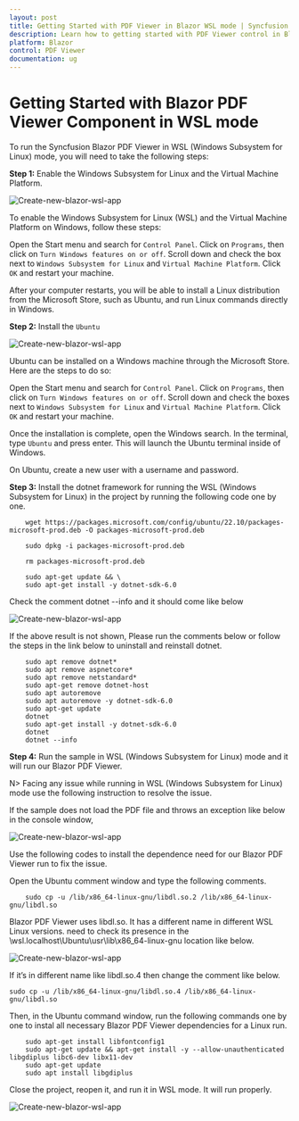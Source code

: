 ```yaml
---
layout: post
title: Getting Started with PDF Viewer in Blazor WSL mode | Syncfusion
description: Learn how to getting started with PDF Viewer control in Blazor WSL (Windows Subsystem for Linux) mode. 
platform: Blazor
control: PDF Viewer
documentation: ug
---
```


# Getting Started with Blazor PDF Viewer Component in WSL mode

To run the Syncfusion Blazor PDF Viewer in WSL (Windows Subsystem for Linux) mode, you will need to take the following steps:

**Step 1:** Enable the Windows Subsystem for Linux and the Virtual Machine Platform.

![Create-new-blazor-wsl-app](GettingStarted_images/1.png)

To enable the Windows Subsystem for Linux (WSL) and the Virtual Machine Platform on Windows, follow these steps:

Open the Start menu and search for `Control Panel`. Click on `Programs`, then click on `Turn Windows features on or off`. Scroll down and check the box next to `Windows Subsystem for Linux` and `Virtual Machine Platform`. Click `OK` and restart your machine.

After your computer restarts, you will be able to install a Linux distribution from the Microsoft Store, such as Ubuntu, and run Linux commands directly in Windows.

**Step 2:** Install the `Ubuntu`

![Create-new-blazor-wsl-app](GettingStarted_images/2.png)

Ubuntu can be installed on a Windows machine through the Microsoft Store. Here are the steps to do so:

Open the Start menu and search for `Control Panel`. Click on `Programs`, then click on `Turn Windows features on or off`. Scroll down and check the boxes next to `Windows Subsystem for Linux` and `Virtual Machine Platform`. Click `OK` and restart your machine.

Once the installation is complete, open the Windows search. In the terminal, type `Ubuntu` and press enter. This will launch the Ubuntu terminal inside of Windows.

On Ubuntu, create a new user with a username and password. 

**Step 3:** Install the dotnet framework for running the WSL (Windows Subsystem for Linux) in the project by running the following code one by one. 

```
    wget https://packages.microsoft.com/config/ubuntu/22.10/packages-microsoft-prod.deb -O packages-microsoft-prod.deb

    sudo dpkg -i packages-microsoft-prod.deb

    rm packages-microsoft-prod.deb

    sudo apt-get update && \
    sudo apt-get install -y dotnet-sdk-6.0

```

Check the comment dotnet --info and it should come like below

![Create-new-blazor-wsl-app](GettingStarted_images/3.png)

If the above result is not shown, Please run the comments below or follow the steps in the link below to uninstall and reinstall dotnet. 
```
    sudo apt remove dotnet*
    sudo apt remove aspnetcore*
    sudo apt remove netstandard*
    sudo apt-get remove dotnet-host
    sudo apt autoremove
    sudo apt autoremove -y dotnet-sdk-6.0
    sudo apt-get update
    dotnet
    sudo apt-get install -y dotnet-sdk-6.0
    dotnet
    dotnet --info

```
**Step 4:** Run the sample in WSL (Windows Subsystem for Linux) mode and it will run our Blazor PDF Viewer.

N> Facing any issue while running in WSL (Windows Subsystem for Linux) mode use the following instruction to resolve the issue.

If the sample does not load the PDF file and throws an exception like below in the console window,

![Create-new-blazor-wsl-app](GettingStarted_images/4.png)

Use the following codes to install the dependence need for our Blazor PDF Viewer run to fix the issue.

Open the Ubuntu comment window and type the following comments.

```
    sudo cp -u /lib/x86_64-linux-gnu/libdl.so.2 /lib/x86_64-linux-gnu/libdl.so
```
Blazor PDF Viewer uses libdl.so. It has a different name in different WSL Linux versions. need to check its presence in the
\wsl.localhost\Ubuntu\usr\lib\x86_64-linux-gnu location like below.

![Create-new-blazor-wsl-app](GettingStarted_images/5.png)

If it’s in different name like libdl.so.4 then change the comment like below.

```
sudo cp -u /lib/x86_64-linux-gnu/libdl.so.4 /lib/x86_64-linux-gnu/libdl.so
```

Then, in the Ubuntu command window, run the following commands one by one to instal all necessary Blazor PDF Viewer dependencies for a Linux run. 

```
    sudo apt-get install libfontconfig1
    sudo apt-get update && apt-get install -y --allow-unauthenticated libgdiplus libc6-dev libx11-dev
    sudo apt-get update
    sudo apt install libgdiplus

```

Close the project, reopen it, and run it in WSL mode. It will run properly.

![Create-new-blazor-wsl-app](GettingStarted_images/6.png)